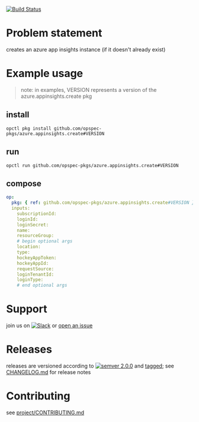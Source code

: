 [![Build Status](https://travis-ci.org/opspec-pkgs/azure.app-insights.create.svg?branch=master)](https://travis-ci.org/opspec-pkgs/azure.app-insights.create)

# Problem statement
creates an azure app insights instance (if it doesn't already exist)

# Example usage

> note: in examples, VERSION represents a version of the azure.appinsights.create pkg

## install

```shell
opctl pkg install github.com/opspec-pkgs/azure.appinsights.create#VERSION
```

## run

```
opctl run github.com/opspec-pkgs/azure.appinsights.create#VERSION
```

## compose

```yaml
op:
  pkg: { ref: github.com/opspec-pkgs/azure.appinsights.create#VERSION }
  inputs: 
    subscriptionId:
    loginId:
    loginSecret:
    name:
    resourceGroup:
    # begin optional args
    location:
    type:
    hockeyAppToken:
    hockeyAppId:
    requestSource:
    loginTenantId:
    loginType:
    # end optional args
```

# Support

join us on [![Slack](https://opspec-slackin.herokuapp.com/badge.svg)](https://opspec-slackin.herokuapp.com/)
or [open an issue](https://github.com/opspec-pkgs/azure.appinsights.create/issues)

# Releases

releases are versioned according to
[![semver 2.0.0](https://img.shields.io/badge/semver-2.0.0-brightgreen.svg)](http://semver.org/spec/v2.0.0.html)
and [tagged](https://git-scm.com/book/en/v2/Git-Basics-Tagging); see
[CHANGELOG.md](CHANGELOG.md) for release notes

# Contributing

see [project/CONTRIBUTING.md](https://github.com/opspec-pkgs/project/blob/master/CONTRIBUTING.md)
